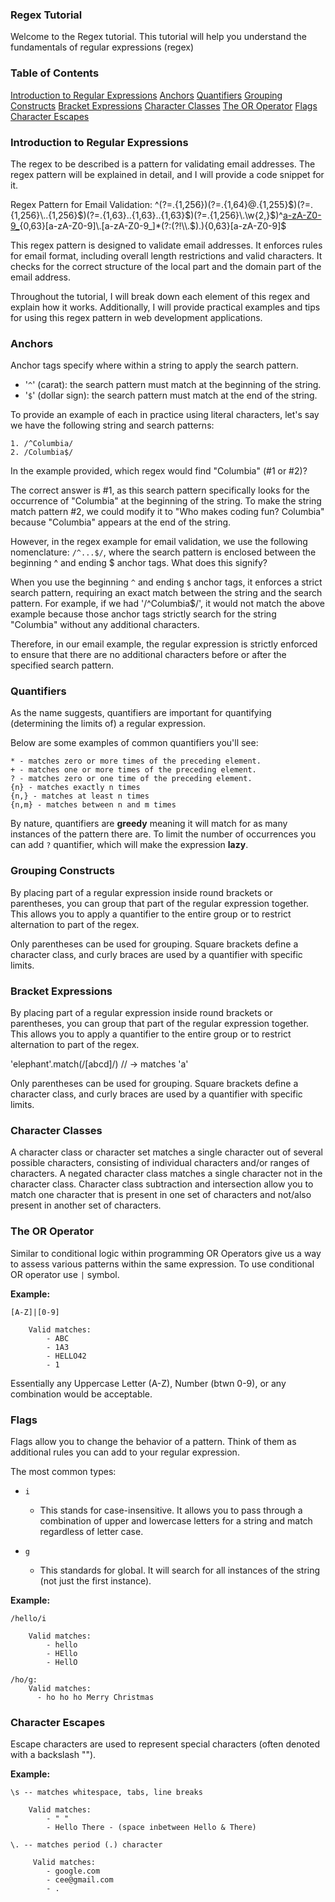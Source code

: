### **Regex Tutorial**

Welcome to the Regex tutorial. This tutorial will help you understand the fundamentals of regular expressions (regex)

### Table of Contents

[Introduction to Regular Expressions](#introduction-to-regular-expressions)
[Anchors](#anchors)
[Quantifiers](#quantifiers)
[Grouping Constructs](#grouping-constructs)
[Bracket Expressions](#bracket-expressions)
[Character Classes](#character-classes)
[The OR Operator](#the-or-operator)
[Flags](#flags)
[Character Escapes](#character-escapes)

### Introduction to Regular Expressions
 The regex to be described is a pattern for validating email addresses. The regex pattern will be explained in detail, and I will provide a code snippet for it.

Regex Pattern for Email Validation: ^(?=.{1,256})(?=.{1,64}@.{1,255}$)(?=.{1,256}\..{1,256}$)(?=.{1,63}\..{1,63}\..{1,63}$)(?=.{1,256}\.\w{2,}$)^[a-zA-Z0-9_](?:(?!\\.$).){0,63}[a-zA-Z0-9]\.[a-zA-Z0-9_]*(?:(?!\\.$).){0,63}[a-zA-Z0-9]$

This regex pattern is designed to validate email addresses. It enforces rules for email format, including overall length restrictions and valid characters. It checks for the correct structure of the local part and the domain part of the email address.

Throughout the tutorial, I will break down each element of this regex and explain how it works. Additionally, I will provide practical examples and tips for using this regex pattern in web development applications.


### Anchors

Anchor tags specify where within a string to apply the search pattern. 

- '`^`' (carat): the search pattern must match at the beginning of the string.
- '`$`' (dollar sign): the search pattern must match at the end of the string.

To provide an example of each in practice using literal characters, let's say we have the following string and search patterns:

```
1. /^Columbia/
2. /Columbia$/
```

In the example provided, which regex would find "Columbia" (#1 or #2)?

The correct answer is #1, as this search pattern specifically looks for the occurrence of "Columbia" at the beginning of the string. To make the string match pattern #2, we could modify it to "Who makes coding fun? Columbia" because "Columbia" appears at the end of the string.

However, in the regex example for email validation, we use the following nomenclature: `/^...$/`, where the search pattern is enclosed between the beginning ^ and ending $ anchor tags. What does this signify?

When you use the beginning `^` and ending `$` anchor tags, it enforces a strict search pattern, requiring an exact match between the string and the search pattern. For example, if we had '/^Columbia$/', it would not match the above example because those anchor tags strictly search for the string "Columbia" without any additional characters.

Therefore, in our email example, the regular expression is strictly enforced to ensure that there are no additional characters before or after the specified search pattern.


### Quantifiers

As the name suggests, quantifiers are important for quantifying (determining the limits of) a regular expression.

Below are some examples of common quantifiers you'll see:

```
* - matches zero or more times of the preceding element. 
+ - matches one or more times of the preceding element.
? - matches zero or one time of the preceding element.
{n} - matches exactly n times
{n,} - matches at least n times
{n,m} - matches between n and m times

```

By nature, quantifiers are **greedy** meaning it will match for as many instances of the pattern there are. To limit the number of occurrences you can add `?` quantifier, which will make the expression **lazy**.

### Grouping Constructs

By placing part of a regular expression inside round brackets or parentheses, you can group that part of the regular expression together. This allows you to apply a quantifier to the entire group or to restrict alternation to part of the regex.

Only parentheses can be used for grouping. Square brackets define a character class, and curly braces are used by a quantifier with specific limits.


### Bracket Expressions

By placing part of a regular expression inside round brackets or parentheses, you can group that part of the regular expression together. This allows you to apply a quantifier to the entire group or to restrict alternation to part of the regex.

'elephant'.match(/[abcd]/) // -> matches 'a'

Only parentheses can be used for grouping. Square brackets define a character class, and curly braces are used by a quantifier with specific limits.


### Character Classes

A character class or character set matches a single character out of several possible characters, consisting of individual characters and/or ranges of characters. A negated character class matches a single character not in the character class. Character class subtraction and intersection allow you to match one character that is present in one set of characters and not/also present in another set of characters.

### The OR Operator

Similar to conditional logic within programming OR Operators give us a way to assess various patterns within the same expression. To use conditional OR operator use `|` symbol.


**Example:**
```
[A-Z]|[0-9]

    Valid matches:
        - ABC
        - 1A3
        - HELLO42
        - 1
```
Essentially any Uppercase Letter (A-Z), Number (btwn 0-9), or any combination would be acceptable. 


### Flags

Flags allow you to change the behavior of a pattern. Think of them as additional rules you can add to your regular expression.

The most common types:

- `i`
    - This stands for case-insensitive. It allows you to pass through a combination of upper and lowercase letters for a string and match regardless of letter case.

- `g`
    - This standards for global. It will search for all instances of the string (not just the first instance).

**Example:**
```
/hello/i

    Valid matches:
        - hello
        - HEllo
        - HellO

/ho/g:
    Valid matches:
      - ho ho ho Merry Christmas
```


### Character Escapes

Escape characters are used to represent special characters (often denoted with a backslash "\").

**Example:**
```
\s -- matches whitespace, tabs, line breaks

    Valid matches:
        - " "
        - Hello There - (space inbetween Hello & There)

\. -- matches period (.) character
     
     Valid matches:
        - google.com
        - cee@gmail.com
        - .

```




